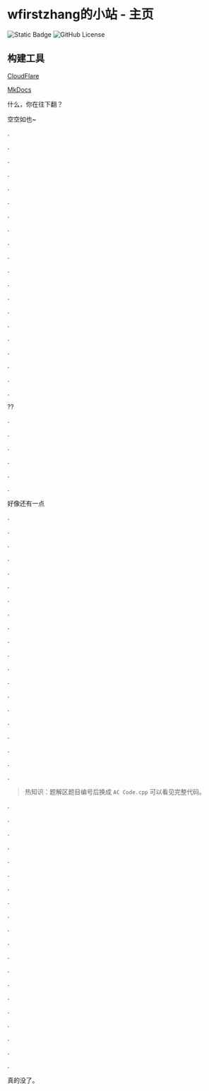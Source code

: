 # wfirstzhang的小站 - 主页

![Static Badge](https://img.shields.io/badge/Python-3.8-blue) 
![GitHub License](https://img.shields.io/github/license/WFZ7789/Luogu_wfirstzhang)

## 构建工具

[CloudFlare](https://www.cloudflare.com/)

[MkDocs](https://github.com/mkdocs/mkdocs)

什么，你在往下翻？

空空如也~

.

.

.

.

.

.

.

.

.

.

.

.

.

.

.

.

.

.

.

.

??

.

.

.

.

.

.


好像还有一点

.

.

.

.

.

.

.

.

.

.

.

.

.

.

.

.

.

.

.

.


> 热知识：题解区题目编号后换成 `AC Code.cpp` 可以看见完整代码。


.

.

.

.

.

.

.

.

.

.

.

.

.

.

.

.

.

.

.

.

真的没了。
